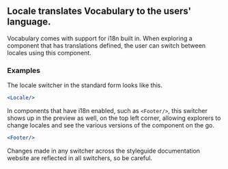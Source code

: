 ## Locale translates Vocabulary to the users' language.

Vocabulary comes with support for i18n built in. When exploring a component that
has translations defined, the user can switch between locales using this 
component.

### Examples

The locale switcher in the standard form looks like this.

```jsx { "props": { "className": "no-i18n" } }
<Locale/>
``` 

In components that have i18n enabled, such as `<Footer/>`, this switcher shows
up in the preview as well, on the top left corner, allowing explorers to change 
locales and see the various versions of the component on the go.

```jsx
<Footer/>
```

Changes made in any switcher across the styleguide documentation website are 
reflected in all switchers, so be careful.
